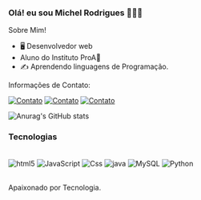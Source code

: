 ### Olá! eu sou Michel Rodrigues 🙋🏾‍♂️

Sobre Mim!

- 🖥️ Desenvolvedor web
-  Aluno do Instituto ProA💙
- ✍️ Aprendendo linguagens de Programação.

 Informações de Contato:

[![Contato](https://img.shields.io/badge/Gmail-D14836?style=for-the-badge&logo=gmail&logoColor=white)](michel.209940@gmail.com)
[![Contato](https://img.shields.io/badge/LinkedIn-0077B5?style=for-the-badge&logo=linkedin&logoColor=white)](https://www.linkedin.com/in/michel-rodrigues-676568244/)
[![Contato](https://img.shields.io/badge/Instagram-E4405F?style=for-the-badge&logo=instagram&logoColor=white)](https://www.instagram.com/michel.vidal.182/?hl=pt-br)


![Anurag's GitHub stats](https://github-readme-stats.vercel.app/api?username=IngridvS&show_icons=true&theme=transparent)



### Tecnologias

<div style="display: inline_block"><br/>
<img aLign="center" alt="html5" src="https://img.shields.io/badge/HTML5-E34F26?style=for-the-badge&logo=html5&logoColor=white"/>
<img aLign="center" alt="JavaScript" src="https://img.shields.io/badge/JavaScript-F7DF1E?style=for-the-badge&logo=javascript&logoColor=black"/>
<img aLign="center" alt="Css" src="https://img.shields.io/badge/CSS-239120?&style=for-the-badge&logo=css3&logoColor=whi"/>
<img aLign="center" alt="java" src="https://img.shields.io/badge/Java-ED8B00?style=for-the-badge&logo=openjdk&logoColor=white"/>
<img aLign="center" alt="MySQL" src="https://img.shields.io/badge/MySQL-00000F?style=for-the-badge&logo=mysql&logoColor=white"/>
<img aLign="center" alt="Python" src="https://img.shields.io/badge/Python-14354C?style=for-the-badge&logo=python&logoColor=white"/>
</div><br/>

Apaixonado por Tecnologia.
